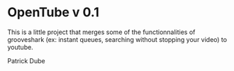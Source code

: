 OpenTube v 0.1
========

This is a little project that merges some of the functionnalities of grooveshark
(ex: instant queues, searching without stopping your video)
to youtube.

Patrick Dube
